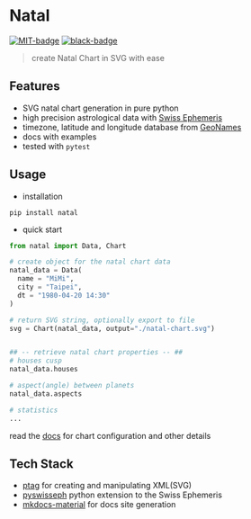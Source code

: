 # Natal

[![MIT-badge]][MIT-url] [![black-badge]][black-url]

> create Natal Chart in SVG with ease

## Features

- SVG natal chart generation in pure python
- high precision astrological data with [Swiss Ephemeris]
- timezone, latitude and longitude database from [GeoNames]
- docs with examples
- tested with `pytest`

[Swiss Ephemeris]: https://www.astro.com/swisseph/swephinfo_e.htm
[GeoNames]: https://www.geonames.org

## Usage

- installation

`pip install natal`

- quick start

```python
from natal import Data, Chart

# create object for the natal chart data
natal_data = Data(
  name = "MiMi",
  city = "Taipei",
  dt = "1980-04-20 14:30"
)

# return SVG string, optionally export to file
svg = Chart(natal_data, output="./natal-chart.svg")


## -- retrieve natal chart properties -- ##
# houses cusp
natal_data.houses

# aspect(angle) between planets
natal_data.aspects

# statistics
...
```

read the [docs] for chart configuration and other details

[docs]: https://hoishing.github.io/natal

## Tech Stack

- [ptag] for creating and manipulating XML(SVG)
- [pyswisseph] python extension to the Swiss Ephemeris
- [mkdocs-material] for docs site generation

[ptag]: https://github.com/hoishing/ptag
[pyswisseph]: https://github.com/astrorigin/pyswisseph
[mkdocs-material]: https://github.com/squidfunk/mkdocs-material
[MIT-badge]: https://img.shields.io/github/license/hoishing/natal
[MIT-url]: https://opensource.org/licenses/MIT
[black-badge]: https://img.shields.io/badge/code%20style-black-000000.svg
[black-url]: https://github.com/psf/black
